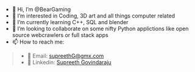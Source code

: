 - 👋 Hi, I’m @BearGaming
- 👀 I’m interested in Coding, 3D art and all things computer related
- 🌱 I’m currently learning C++, SQL and blender
- 💞️ I’m looking to collaborate on some nifty Python applictions like open source webcrawlers or full stack apps
- 📫 How to reach me: 
> - 📧 Email: <supreethG@gmx.com>
> - 🔗 Linkedin: [Supreeth Govindaraju](https://www.linkedin.com/in/supreeth-govindaraju-3050a6216/)

<!---
BearGaming/BearGaming is a ✨ special ✨ repository because its `README.md` (this file) appears on your GitHub profile.
You can click the Preview link to take a look at your changes.
--->
